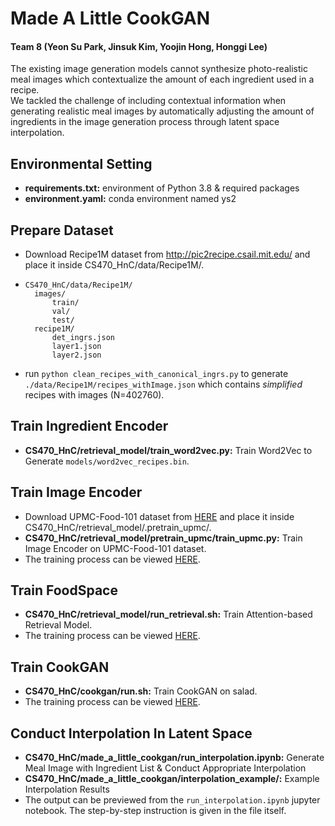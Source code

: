 # Made A Little CookGAN

#### Team 8 (Yeon Su Park, Jinsuk Kim, Yoojin Hong, Honggi Lee)
The existing image generation models cannot synthesize photo-realistic meal images which contextualize the amount of each ingredient used in a recipe.<br/>
We tackled the challenge of including contextual information when generating realistic meal images by automatically adjusting the amount of ingredients in the image generation process through latent space interpolation.

## Environmental Setting
- **requirements.txt:** environment of Python 3.8 & required packages
- **environment.yaml:** conda environment named ys2

## Prepare Dataset
- Download Recipe1M dataset from http://pic2recipe.csail.mit.edu/ and place it inside CS470_HnC/data/Recipe1M/. <br/>
- ```
  CS470_HnC/data/Recipe1M/
    images/
        train/
        val/
        test/
    recipe1M/
        det_ingrs.json
        layer1.json
        layer2.json
- run `python clean_recipes_with_canonical_ingrs.py` to generate `./data/Recipe1M/recipes_withImage.json` which contains *simplified* recipes with images (N=402760).

## Train Ingredient Encoder
- **CS470_HnC/retrieval_model/train_word2vec.py:** Train Word2Vec to Generate `models/word2vec_recipes.bin`.

## Train Image Encoder
- Download UPMC-Food-101 dataset from [HERE](https://drive.google.com/drive/folders/1cpb5g0I5DJAffqEaJ3gLKiySJ8KGopPN) and place it inside CS470_HnC/retrieval_model/.pretrain_upmc/. <br/>
- **CS470_HnC/retrieval_model/pretrain_upmc/train_upmc.py:** Train Image Encoder on UPMC-Food-101 dataset.
- The training process can be viewed [HERE](https://wandb.ai/hnc/cookgan_pretrain_upmc?workspace=user-yeonsuuuu28).

## Train FoodSpace
- **CS470_HnC/retrieval_model/run_retrieval.sh:** Train Attention-based Retrieval Model.
- The training process can be viewed [HERE](https://wandb.ai/hnc/cookgan_retrieval_model?workspace=user-yeonsuuuu28).

## Train CookGAN
- **CS470_HnC/cookgan/run.sh:** Train CookGAN on salad.
- The training process can be viewed [HERE](https://wandb.ai/hnc/cookgan?workspace=user-yeonsuuuu28).

## Conduct Interpolation In Latent Space
- **CS470_HnC/made_a_little_cookgan/run_interpolation.ipynb:** Generate Meal Image with Ingredient List & Conduct Appropriate Interpolation
- **CS470_HnC/made_a_little_cookgan/interpolation_example/:** Example Interpolation Results
- The output can be previewed from the `run_interpolation.ipynb` jupyter notebook. The step-by-step instruction is given in the file itself.
